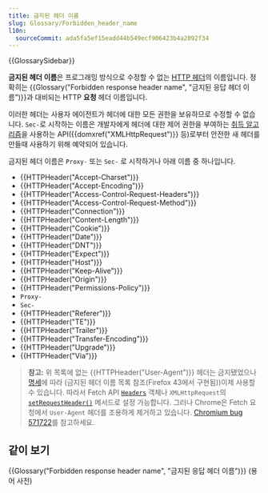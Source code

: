 ```yaml
---
title: 금지된 헤더 이름
slug: Glossary/Forbidden_header_name
l10n:
  sourceCommit: ada5fa5ef15eadd44b549ecf906423b4a2092f34
---
```


{{GlossarySidebar}}

**금지된 헤더 이름**은 프로그래밍 방식으로 수정할 수 없는 [HTTP 헤더](/ko/docs/Web/HTTP/Headers)의 이름입니다. 정확히는 {{Glossary("Forbidden response header name", "금지된 응답 헤더 이름")}}과 대비되는 HTTP **요청** 헤더 이름입니다.

이러한 헤더는 사용자 에이전트가 헤더에 대한 모든 권한을 보유하므로 수정할 수 없습니다. `Sec-`로 시작하는 이름은 개발자에게 헤더에 대한 제어 권한을 부여하는 [취득 알고리즘](https://fetch.spec.whatwg.org/#concept-fetch)을 사용하는 API({{domxref("XMLHttpRequest")}} 등)로부터 안전한 새 헤더를 만들때 사용하기 위해 예약되어 있습니다.

금지된 헤더 이름은 `Proxy-` 또는 `Sec-` 로 시작하거나 아래 이름 중 하나입니다.

- {{HTTPHeader("Accept-Charset")}}
- {{HTTPHeader("Accept-Encoding")}}
- {{HTTPHeader("Access-Control-Request-Headers")}}
- {{HTTPHeader("Access-Control-Request-Method")}}
- {{HTTPHeader("Connection")}}
- {{HTTPHeader("Content-Length")}}
- {{HTTPHeader("Cookie")}}
- {{HTTPHeader("Date")}}
- {{HTTPHeader("DNT")}}
- {{HTTPHeader("Expect")}}
- {{HTTPHeader("Host")}}
- {{HTTPHeader("Keep-Alive")}}
- {{HTTPHeader("Origin")}}
- {{HTTPHeader("Permissions-Policy")}}
- `Proxy-`
- `Sec-`
- {{HTTPHeader("Referer")}}
- {{HTTPHeader("TE")}}
- {{HTTPHeader("Trailer")}}
- {{HTTPHeader("Transfer-Encoding")}}
- {{HTTPHeader("Upgrade")}}
- {{HTTPHeader("Via")}}

> **참고:** 위 목록에 없는 {{HTTPHeader("User-Agent")}} 헤더는 금지됐었으나 [명세](https://fetch.spec.whatwg.org/#terminology-headers)에 따라 (금지된 헤더 이름 목록 참조(Firefox 43에서 구현됨))이제 사용할 수 있습니다. 따라서 Fetch API [`Headers`](/ko/docs/Web/API/Headers) 객체나 `XMLHttpRequest`의 [`setRequestHeader()`](/ko/docs/Web/API/XMLHttpRequest/setRequestHeader) 메서드로 설정 가능합니다. 그러나 Chrome은 Fetch 요청에서 `User-Agent` 헤더를 조용하게 제거하고 있습니다. [Chromium bug 571722](https://crbug.com/571722)를 참고하세요.

## 같이 보기

{{Glossary("Forbidden response header name", "금지된 응답 헤더 이름")}} (용어 사전)
